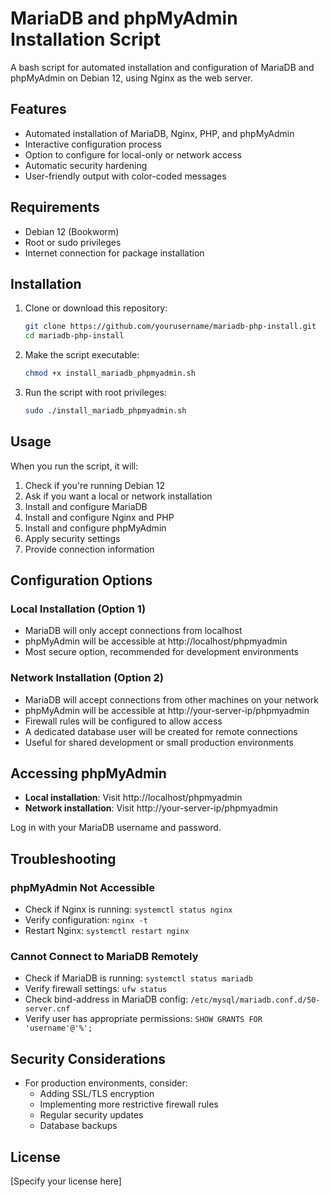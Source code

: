 # MariaDB and phpMyAdmin Installation Script

A bash script for automated installation and configuration of MariaDB and phpMyAdmin on Debian 12, using Nginx as the web server.

## Features

- Automated installation of MariaDB, Nginx, PHP, and phpMyAdmin
- Interactive configuration process
- Option to configure for local-only or network access
- Automatic security hardening
- User-friendly output with color-coded messages

## Requirements

- Debian 12 (Bookworm)
- Root or sudo privileges
- Internet connection for package installation

## Installation

1. Clone or download this repository:
   ```bash
   git clone https://github.com/yourusername/mariadb-php-install.git
   cd mariadb-php-install
   ```

2. Make the script executable:
   ```bash
   chmod +x install_mariadb_phpmyadmin.sh
   ```

3. Run the script with root privileges:
   ```bash
   sudo ./install_mariadb_phpmyadmin.sh
   ```

## Usage

When you run the script, it will:

1. Check if you're running Debian 12
2. Ask if you want a local or network installation
3. Install and configure MariaDB
4. Install and configure Nginx and PHP
5. Install and configure phpMyAdmin
6. Apply security settings
7. Provide connection information

## Configuration Options

### Local Installation (Option 1)
- MariaDB will only accept connections from localhost
- phpMyAdmin will be accessible at http://localhost/phpmyadmin
- Most secure option, recommended for development environments

### Network Installation (Option 2)
- MariaDB will accept connections from other machines on your network
- phpMyAdmin will be accessible at http://your-server-ip/phpmyadmin
- Firewall rules will be configured to allow access
- A dedicated database user will be created for remote connections
- Useful for shared development or small production environments

## Accessing phpMyAdmin

- **Local installation**: Visit http://localhost/phpmyadmin
- **Network installation**: Visit http://your-server-ip/phpmyadmin

Log in with your MariaDB username and password.

## Troubleshooting

### phpMyAdmin Not Accessible
- Check if Nginx is running: `systemctl status nginx`
- Verify configuration: `nginx -t`
- Restart Nginx: `systemctl restart nginx`

### Cannot Connect to MariaDB Remotely
- Check if MariaDB is running: `systemctl status mariadb`
- Verify firewall settings: `ufw status`
- Check bind-address in MariaDB config: `/etc/mysql/mariadb.conf.d/50-server.cnf`
- Verify user has appropriate permissions: `SHOW GRANTS FOR 'username'@'%';`

## Security Considerations

- For production environments, consider:
  - Adding SSL/TLS encryption
  - Implementing more restrictive firewall rules
  - Regular security updates
  - Database backups

## License

[Specify your license here]
